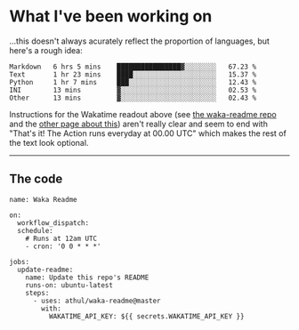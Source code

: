 # What I've been working on

…this doesn't always acurately reflect the proportion of languages, but here's a rough idea:

<!--START_SECTION:waka-->
```text
Markdown   6 hrs 5 mins    ████████████████▓░░░░░░░░   67.23 % 
Text       1 hr 23 mins    ████░░░░░░░░░░░░░░░░░░░░░   15.37 % 
Python     1 hr 7 mins     ███░░░░░░░░░░░░░░░░░░░░░░   12.43 % 
INI        13 mins         ▓░░░░░░░░░░░░░░░░░░░░░░░░   02.53 % 
Other      13 mins         ▓░░░░░░░░░░░░░░░░░░░░░░░░   02.43 % 
```
<!--END_SECTION:waka-->

Instructions for the Wakatime readout above (see [the waka-readme repo](https://github.com/athul/waka-readme) and the [other page about this](https://github.com/marketplace/actions/waka-readme)) aren't really clear and seem to end with "That's it! The Action runs everyday at 00.00 UTC" which makes the rest of the text look optional.

---

## The code

```
name: Waka Readme

on:
  workflow_dispatch:
  schedule:
    # Runs at 12am UTC
    - cron: '0 0 * * *'

jobs:
  update-readme:
    name: Update this repo's README
    runs-on: ubuntu-latest
    steps:
      - uses: athul/waka-readme@master
        with:
          WAKATIME_API_KEY: ${{ secrets.WAKATIME_API_KEY }}
```
